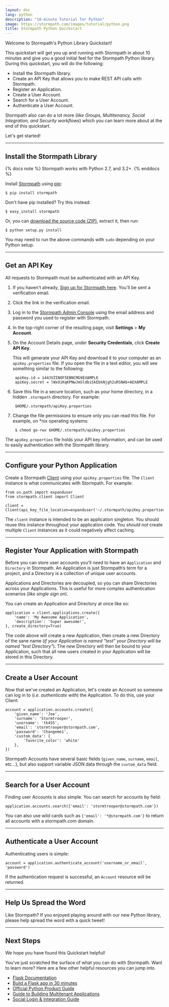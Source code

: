```yaml
---
layout: doc
lang: python
description: "10-minute Tutorial for Python"
image: https://stormpath.com/images/tutorial/python.png
title: Stormpath Python Quickstart
---
```


Welcome to Stormpath's Python Library Quickstart!

This quickstart will get you up and running with Stormpath in about 10 minutes
and give you a good initial feel for the Stormpath Python library.  During this
quickstart, you will do the following:

 * Install the Stormpath library.
 * Create an API Key that allows you to make REST API calls with Stormpath.
 * Register an Application.
 * Create a User Account.
 * Search for a User Account.
 * Authenticate a User Account.

Stormpath also can do a lot more (*like Groups, Multitenancy, Social
Integration, and Security workflows*) which you can learn more about at the end
of this quickstart.

Let's get started!

***


## Install the Stormpath Library

{% docs note %}
Stormpath works with Python 2.7, and 3.2+.
{% enddocs %}

Install [Stormpath](https://github.com/stormpath/stormpath-sdk-python) using [pip](http://pip.readthedocs.org/en/latest/):

    $ pip install stormpath

Don't have pip installed?  Try this instead:

    $ easy_install stormpath

Or, you can
[download the source code (ZIP)](https://github.com/stormpath/stormpath-sdk-python/zipball/master),
extract it, then run:

    $ python setup.py install

You may need to run the above commands with `sudo` depending on your Python
setup.


***


## Get an API Key

All requests to Stormpath must be authenticated with an API Key.

1. If you haven't already,
   [Sign up for Stormpath here](https://api.stormpath.com/register).  You'll
   be sent a verification email.

2. Click the link in the verification email.

3. Log in to the [Stormpath Admin Console](https://api.stormpath.com) using
   the email address and password you used to register with Stormpath.

4. In the top-right corner of the resulting page, visit **Settings** >
   **My Account**.

5. On the Account Details page, under **Security Credentials**, click
   **Create API Key**.

   This will generate your API Key and download it to your computer as an
   `apiKey.properties` file.  If you open the file in a text editor, you will
   see something similar to the following:

        apiKey.id = 144JVZINOF5EBNCMG9EXAMPLE
        apiKey.secret = lWxOiKqKPNwJmSldbiSkEbkNjgh2uRSNAb+AEXAMPLE

6. Save this file in a secure location, such as your home directory, in a
   hidden `.stormpath` directory. For example:

        $HOME/.stormpath/apiKey.properties

5. Change the file permissions to ensure only you can read this file.  For
   example, on \*nix operating systems:

        $ chmod go-rwx $HOME/.stormpath/apiKey.properties

The `apiKey.properties` file holds your API key information, and can be used to
easily authentication with the Stormpath library.

***


## Configure your Python Application

Create a Stormpath [Client](/python/product-guide#Client) using your
`apiKey.properties` file.  The `Client` instance is what communicates with
Stormpath.  For example:

    from os.path import expanduser
    from stormpath.client import Client

    client = Client(api_key_file_location=expanduser('~/.stormpath/apiKey.properties'))

The `client` instance is intended to be an application singleton.  You should
reuse this instance throughout your application code.  You *should not*
create multiple `Client` instances as it could negatively affect caching.


***


## Register Your Application with Stormpath

Before you can store user accounts you'll need to have an `Application` and
`Directory` in Stormpath.  An Application is just Stormpath’s term for a
project, and a Directory is a collection of unique user accounts.

Applications and Directories are decoupled, so you can share Directories
across your Applications.  This is useful for more complex authentication
scenarios (*like single sign on*).

You can create an Application and Directory at once like so:

    application = client.applications.create({
        'name': 'My Awesome Application',
        'description': 'Super awesome!',
    }, create_directory=True)

The code above will create a new Application, then create a new Directory of the
sane name (*if your Application is named "test" your Directory will be named
"test Directory"*).  The new Directory will then be bound to your Application,
such that all new users created in your Application will be stored in this
Directory.


***


## Create a User Account

Now that we've created an Application, let's create an Account so someone can
log in to (*i.e. authenticate with*) the Application.  To do this, use your
Client:

    account = application.accounts.create({
        'given_name': 'Joe',
        'surname': 'Stormtrooper',
        'username': 'tk455',
        'email': 'stormtrooper@stormpath.com',
        'password': 'Changeme1',
        'custom_data': {
            'favorite_color': 'white'
        },
    })

Stormpath Accounts have several basic fields (`given_name`, `surname`, `email`,
etc...), but also support variable JSON data through the `custom_data` field.


***


## Search for a User Account

Finding user Accounts is also simple.  You can search for accounts by field:

    application.accounts.search({'email': 'stormtrooper@stormpath.com'})

You can also use wild cards such as `{'email': '*@stormpath.com'}` to return
all accounts with a stormpath.com domain.


***


## Authenticate a User Account

Authenticating users is simple:

    account = application.authenticate_account('username_or_email', 'password')

If the authentication request is successful, an `Account` resource will be
returned.


***


## Help Us Spread the Word

Like Stormpath?  If you enjoyed playing around with our new Python library,
please help spread the word with a quick tweet!

<!-- AddThis Button BEGIN -->
<div class="addthis_toolbox addthis_default_style addthis_32x32_style" addthis:title="Just checked out @goStormpath for a new Python app. It's awesome!" addthis:url="https://stormpath.com">
  <a class="addthis_button_twitter" addthis:title="Just checked out @goStormpath for a new Python app. It's awesome!"></a>
  <a class="addthis_button_preferred_2"></a>
  <a class="addthis_button_preferred_3"></a>
  <a class="addthis_button_preferred_4"></a>
  <a class="addthis_button_compact"></a>
</div>
<script type="text/javascript">var addthis_config = {"data_track_addressbar":true};</script>
<script type="text/javascript" src="//s7.addthis.com/js/300/addthis_widget.js#pubid=ra-4f5ed709512978e9"></script>
<!-- AddThis Button END -->


***


## Next Steps

We hope you have found this Quickstart helpful!

You've just scratched the surface of what you can do with Stormpath.  Want to
learn more?  Here are a few other helpful resources you can jump into.

* [Flask Documentation](http://flask-stormpath.readthedocs.org/en/latest/)
* [Build a Flask app in 30 minutes](https://stormpath.com/blog/build-a-flask-app-in-30-minutes/)
* [Official Python Product Guide](http://docs.stormpath.com/python/product-guide)
* [Guide to Building Multitenant Applications](http://docs.stormpath.com/guides/multi-tenant/)
* [Social Login & Integration Guide](http://docs.stormpath.com/guides/social-integrations/)
